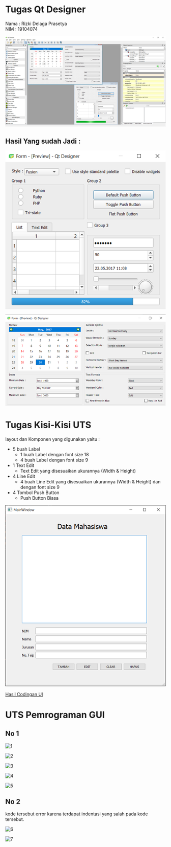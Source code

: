 # Tugas Qt Designer

Nama  : Rizki Delaga Prasetya  
NIM   : 19104074


![ScreenShot Project Qt Designer](https://github.com/RizkiDelaga/Pemrograman_GUI-Rizki_Delaga_Prasetya-19104074/blob/main/ScreenShot%20Qt%20Designer/ScreenShot%20Project%20Qt%20Designer.png?raw=true)

## Hasil Yang sudah Jadi :

![ScreenShot Hasil Ke-1](https://github.com/RizkiDelaga/Pemrograman_GUI-Rizki_Delaga_Prasetya-19104074/blob/main/ScreenShot%20Qt%20Designer/ScreenShot%20-%201.png?raw=true)  


![ScreenShot Hasil Ke-2](https://github.com/RizkiDelaga/Pemrograman_GUI-Rizki_Delaga_Prasetya-19104074/blob/main/ScreenShot%20Qt%20Designer/ScreenShot%20-%202.png?raw=true)

# Tugas Kisi-Kisi UTS
layout dan Komponen yang digunakan yaitu :
* 5 buah Label
	* 1 buah Label dengan font size 18
	* 4 buah Label dengan font size 9
* 1 Text Edit
	* Text Edit yang disesuaikan ukurannya (Width & Height)
* 4 Line Edit
	* 4 buah Line Edit yang disesuaikan ukurannya (Width & Height) dan dengan font size 9
* 4 Tombol Push Button
	* Push Button Biasa

![ScreenShot UI](https://github.com/RizkiDelaga/Pemrograman_GUI-Rizki_Delaga_Prasetya-19104074/blob/main/ScreenShot%20Qt%20Designer/UI_Tugas%20Kisi2.png?raw=true)


[Hasil Codingan UI](https://github.com/RizkiDelaga/Pemrograman_GUI-Rizki_Delaga_Prasetya-19104074/blob/main/Code%20Tugas%20Pemrograman%20GUI/Tugas_Kisi2.py)



# UTS Pemrograman GUI

## No 1
![1](https://user-images.githubusercontent.com/72425333/120765693-aa905b00-c543-11eb-95c0-75041f40215d.png)

![2](https://user-images.githubusercontent.com/72425333/120765817-cac01a00-c543-11eb-8334-38daa9282555.png)

![3](https://user-images.githubusercontent.com/72425333/120765850-d4498200-c543-11eb-83e4-cbfc4ff8eedb.png)

![4](https://user-images.githubusercontent.com/72425333/120765887-ddd2ea00-c543-11eb-966d-aff7d52263bb.png)

![5](https://user-images.githubusercontent.com/72425333/120765914-e3c8cb00-c543-11eb-87e4-9707dabfa370.png)


## No 2
kode tersebut error karena terdapat indentasi yang salah pada kode tersebut. 

![6](https://user-images.githubusercontent.com/72425333/120766619-9d27a080-c544-11eb-927e-0ec8b5e57ea7.png)

![7](https://user-images.githubusercontent.com/72425333/120766658-a7e23580-c544-11eb-8aac-b288a1eb1d6e.png)
